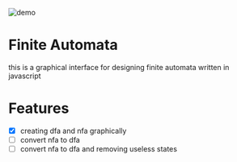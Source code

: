 ![demo](https://raw.githubusercontent.com/amirkabiri/finite-automata/master/demo.png "demo")

# Finite Automata
this is a graphical interface for designing finite automata written in javascript

# Features
- [x] creating dfa and nfa graphically
- [ ] convert nfa to dfa
- [ ] convert nfa to dfa and removing useless states